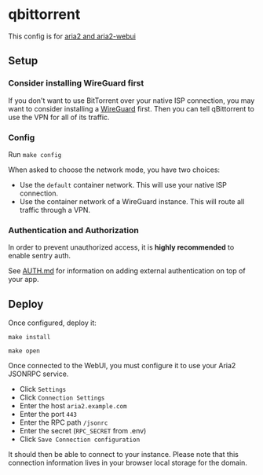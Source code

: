 # qbittorrent

This config is for [aria2 and
aria2-webui](https://github.com/ziahamza/webui-aria2)

## Setup

### Consider installing WireGuard first

If you don't want to use BitTorrent over your native ISP connection,
you may want to consider installing a [WireGuard](../wireguard) first.
Then you can tell qBittorrent to use the VPN for all of its traffic.

### Config

Run `make config` 

When asked to choose the network mode, you have two choices:

 * Use the `default` container network. This will use your native ISP
   connection.
 * Use the container network of a WireGuard instance. This will route
   all traffic through a VPN.

### Authentication and Authorization

In order to prevent unauthorized access, it is **highly recommended**
to enable sentry auth. 

See [AUTH.md](../AUTH.md) for information on adding external
authentication on top of your app.

## Deploy

Once configured, deploy it:

```
make install
```

```
make open
```

Once connected to the WebUI, you must configure it to use your Aria2 JSONRPC service.

 * Click `Settings`
 * Click `Connection Settings`
 * Enter the host `aria2.example.com`
 * Enter the port `443`
 * Enter the RPC path `/jsonrc`
 * Enter the secret (`RPC_SECRET` from .env)
 * Click `Save Connection configuration`
 
It should then be able to connect to your instance. Please note that
this connection information lives in your browser local storage for
the domain.
